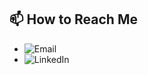 
## 📫 How to Reach Me

- ![Email](https://img.shields.io/badge/Email-villalpandoriveraismael%40gmail.com-blue?style=flat&logo=gmail) 
- ![LinkedIn](https://img.shields.io/badge/LinkedIn-Ismael%20Villalpando%20Rivera-blue?style=flat&logo=linkedin) 
<!--
**ismaelvr1999/ismaelvr1999** is a ✨ _special_ ✨ repository because its `README.md` (this file) appears on your GitHub profile.

Here are some ideas to get you started:

- 🔭 I’m currently working on ...
- 🌱 I’m currently learning ...
- 👯 I’m looking to collaborate on ...
- 🤔 I’m looking for help with ...
- 💬 Ask me about ...
- 📫 How to reach me: ...
- 😄 Pronouns: ...
- ⚡ Fun fact: ...
-->
